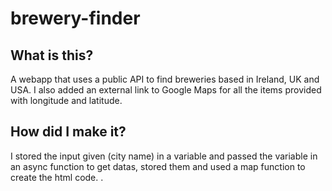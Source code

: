 # brewery-finder  
## What is this?  
A webapp that uses a public API to find breweries based in Ireland, UK and USA. I also added an external link to Google Maps for all the items provided with longitude and latitude.  
## How did I make it?  
I stored the input given (city name) in a variable and passed the variable in an async function to get datas, stored them and used a map function to create the html code. . 

